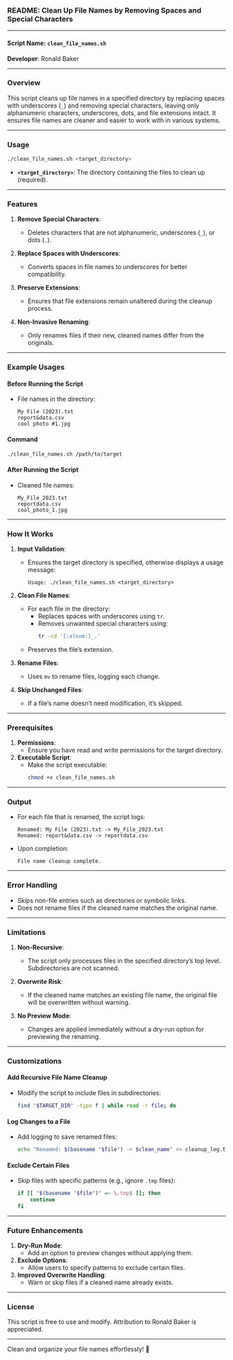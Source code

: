 ### **README: Clean Up File Names by Removing Spaces and Special Characters**

---

#### **Script Name**: `clean_file_names.sh`  
**Developer**: Ronald Baker  

---

### **Overview**
This script cleans up file names in a specified directory by replacing spaces with underscores (`_`) and removing special characters, leaving only alphanumeric characters, underscores, dots, and file extensions intact. It ensures file names are cleaner and easier to work with in various systems.

---

### **Usage**
```bash
./clean_file_names.sh <target_directory>
```

- **`<target_directory>`**: The directory containing the files to clean up (required).

---

### **Features**
1. **Remove Special Characters**:
   - Deletes characters that are not alphanumeric, underscores (`_`), or dots (`.`).
   
2. **Replace Spaces with Underscores**:
   - Converts spaces in file names to underscores for better compatibility.

3. **Preserve Extensions**:
   - Ensures that file extensions remain unaltered during the cleanup process.

4. **Non-Invasive Renaming**:
   - Only renames files if their new, cleaned names differ from the originals.

---

### **Example Usages**

#### **Before Running the Script**
- File names in the directory:
  ```
  My File (2023).txt
  report&data.csv
  cool photo #1.jpg
  ```

#### **Command**
```bash
./clean_file_names.sh /path/to/target
```

#### **After Running the Script**
- Cleaned file names:
  ```
  My_File_2023.txt
  reportdata.csv
  cool_photo_1.jpg
  ```

---

### **How It Works**
1. **Input Validation**:
   - Ensures the target directory is specified, otherwise displays a usage message:
     ```
     Usage: ./clean_file_names.sh <target_directory>
     ```

2. **Clean File Names**:
   - For each file in the directory:
     - Replaces spaces with underscores using `tr`.
     - Removes unwanted special characters using:
       ```bash
       tr -cd '[:alnum:]_.'
       ```
   - Preserves the file’s extension.

3. **Rename Files**:
   - Uses `mv` to rename files, logging each change.

4. **Skip Unchanged Files**:
   - If a file’s name doesn’t need modification, it’s skipped.

---

### **Prerequisites**
1. **Permissions**:
   - Ensure you have read and write permissions for the target directory.
2. **Executable Script**:
   - Make the script executable:
     ```bash
     chmod +x clean_file_names.sh
     ```

---

### **Output**
- For each file that is renamed, the script logs:
  ```
  Renamed: My File (2023).txt -> My_File_2023.txt
  Renamed: report&data.csv -> reportdata.csv
  ```
- Upon completion:
  ```
  File name cleanup complete.
  ```

---

### **Error Handling**
- Skips non-file entries such as directories or symbolic links.
- Does not rename files if the cleaned name matches the original name.

---

### **Limitations**
1. **Non-Recursive**:
   - The script only processes files in the specified directory’s top level. Subdirectories are not scanned.
   
2. **Overwrite Risk**:
   - If the cleaned name matches an existing file name, the original file will be overwritten without warning.

3. **No Preview Mode**:
   - Changes are applied immediately without a dry-run option for previewing the renaming.

---

### **Customizations**

#### **Add Recursive File Name Cleanup**
- Modify the script to include files in subdirectories:
  ```bash
  find "$TARGET_DIR" -type f | while read -r file; do
  ```

#### **Log Changes to a File**
- Add logging to save renamed files:
  ```bash
  echo "Renamed: $(basename "$file") -> $clean_name" >> cleanup_log.txt
  ```

#### **Exclude Certain Files**
- Skip files with specific patterns (e.g., ignore `.tmp` files):
  ```bash
  if [[ "$(basename "$file")" =~ \.tmp$ ]]; then
      continue
  fi
  ```

---

### **Future Enhancements**
1. **Dry-Run Mode**:
   - Add an option to preview changes without applying them.
2. **Exclude Options**:
   - Allow users to specify patterns to exclude certain files.
3. **Improved Overwrite Handling**:
   - Warn or skip files if a cleaned name already exists.

---

### **License**
This script is free to use and modify. Attribution to Ronald Baker is appreciated.

---

Clean and organize your file names effortlessly! 🚀